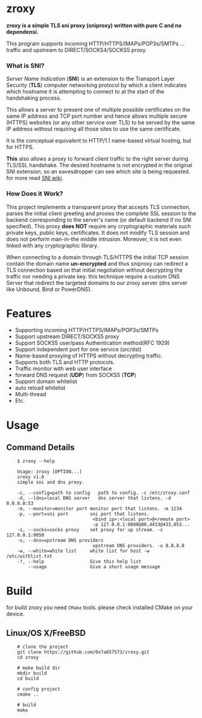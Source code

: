 
# zroxy

**zroxy is a simple TLS sni proxy (sniproxy) written with pure C and no dependensi.**

This program supports incoming HTTP/HTTPS/IMAPs/POP3s/SMTPs … traffic and upstream to DIRECT/SOCKS4/SOCKS5 proxy.

  
### What is SNI?
*Server Name Indication* (**SNI**) is an extension to the Transport Layer Security (**TLS**) computer networking protocol by which a client indicates which hostname it is attempting to connect to at the start of the handshaking process.

This allows a server to present one of multiple possible certificates on the same IP address and TCP port number and hence allows multiple secure (HTTPS) websites (or any other service over TLS) to be served by the same IP address without requiring all those sites to use the same certificate.

It is the conceptual equivalent to HTTP/1.1 name-based virtual hosting, but for HTTPS.

**This** also allows a proxy to forward client traffic to the right server during TLS/SSL handshake. The desired hostname is not encrypted in the original SNI extension, so an eavesdropper can see which site is being requested.
for more read [SNI wiki](https://en.wikipedia.org/wiki/Server_Name_Indication).

  
### How Does it Work?
This project implements a transparent proxy that accepts TLS connection, parses the initial client greeting and proxies the complete SSL session to the backend corresponding to the server's name (or default backend if no SNI specified). This proxy **does NOT** require any cryptographic materials such private keys, public keys, certificates. It does not modify TLS session and does not perform man-in-the middle intrusion. Moreover, it is not even linked with any cryptographic library.

When connecting to a domain through TLS/HTTPS the initial TCP session contain the domain name **un-encrypted** and thus sniproxy can redirect a TLS connection based on that initial negotiation without decrypting the traffic nor needing a private key. this technique require a custom DNS Server that redirect the targeted domains to our zroxy server (dns server like Unbound, Bind or PowerDNS).


#  Features
- Supporting incoming HTTP/HTTPS/IMAPs/POP3s/SMTPs
- Support upstream DIRECT/SOCKS5 proxy
- Support SOCKS5 user/pass Authentication method(RFC 1929)
- Support independent port for one service (src/dst)
- Name-based proxying of HTTPS without decrypting traffic.
- Supports both TLS and HTTP protocols.
- Traffic monitor with web user interface
- forward DNS request (**UDP**) from SOCKS5 (**TCP**)
- Support domain whitelist
- auto reload whitelist
- Multi-thread
- Etc.

#  Usage
## Command Details
```
    $ zroxy --help
    
    Usage: zroxy [OPTION...]
	zroxy v1.0
	simple sni and dns proxy.

	-c, --config=path to config   path to config. -c /etc/zroxy.conf
	-d, --ldns=local DNS server   dns server that listens. -d 0.0.0.0:53
	-m, --monitor=monitor port monitor port that listens. -m 1234
	-p, --port=sni port        sni port that listens.
								<bind ip>:<local port>@<remote port>
								-p 127.0.0.1:8080@80,4433@433,853...
	-s, --socks=socks proxy    set proxy for up stream. -s 127.0.0.1:9050
	-u, --dns=upstream DNS providers
								upstream DNS providers. -u 8.8.8.8
	-w, --white=white list     white list for host -w /etc/withlist.txt
	-?, --help                 Give this help list
		--usage                Give a short usage message
```

#  Build
for build zroxy you need `CMake` tools. please check installed CMake on your device.
## Linux/OS X/FreeBSD

```
	# clone the project 
	git clone https://github.com/0x7a657573/zroxy.git
	cd zroxy
	
	# make build dir
	mkdir build
	cd build
	
	# config project
	cmake ..
	
	# build
	make
```